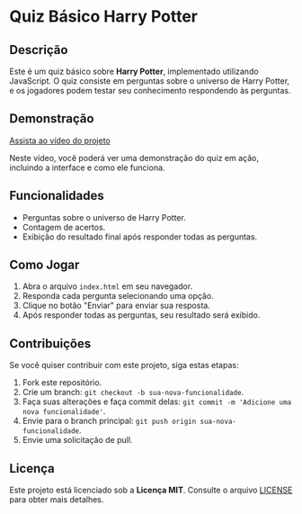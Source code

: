 # Quiz Básico Harry Potter

## Descrição

Este é um quiz básico sobre **Harry Potter**, implementado utilizando JavaScript. O quiz consiste em perguntas sobre o universo de Harry Potter, e os jogadores podem testar seu conhecimento respondendo às perguntas.

## Demonstração

[Assista ao vídeo do projeto](https://github.com/Nugguet/quiz_harry_potter/assets/32404276/3c9d2e58-d2a2-4900-b100-34869e2409e7)

Neste vídeo, você poderá ver uma demonstração do quiz em ação, incluindo a interface e como ele funciona.

## Funcionalidades

- Perguntas sobre o universo de Harry Potter.
- Contagem de acertos.
- Exibição do resultado final após responder todas as perguntas.

## Como Jogar

1. Abra o arquivo `index.html` em seu navegador.
2. Responda cada pergunta selecionando uma opção.
3. Clique no botão "Enviar" para enviar sua resposta.
4. Após responder todas as perguntas, seu resultado será exibido.

## Contribuições

Se você quiser contribuir com este projeto, siga estas etapas:

1. Fork este repositório.
2. Crie um branch: `git checkout -b sua-nova-funcionalidade`.
3. Faça suas alterações e faça commit delas: `git commit -m 'Adicione uma nova funcionalidade'`.
4. Envie para o branch principal: `git push origin sua-nova-funcionalidade`.
5. Envie uma solicitação de pull.

## Licença

Este projeto está licenciado sob a **Licença MIT**. Consulte o arquivo [LICENSE](LICENSE) para obter mais detalhes.
